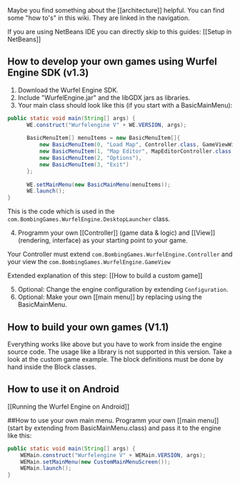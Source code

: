 Maybe you find something about the [[architecture]] helpful.
You can find some "how to's" in this wiki. They are linked in the navigation.

If you are using NetBeans IDE you can directly skip to this guides: [[Setup in NetBeans]]

## How to develop your own games using Wurfel Engine SDK (v1.3)
1. Download the Wurfel Engine SDK.
2. Include "WurfelEngine.jar" and the libGDX jars as libraries.
3. Your main class should look like this (if you start with a BasicMainMenu):

  ```java
  public static void main(String[] args) {
        WE.construct("Wurfelengine V" + WE.VERSION, args);
        
        BasicMenuItem[] menuItems = new BasicMenuItem[]{
            new BasicMenuItem(0, "Load Map", Controller.class, GameViewWithCamera.class, new Configuration()),
            new BasicMenuItem(1, "Map Editor", MapEditorController.class, MapEditorView.class, new Configuration()),
            new BasicMenuItem(2, "Options"),
            new BasicMenuItem(3, "Exit")
        };   
        
        WE.setMainMenu(new BasicMainMenu(menuItems));
        WE.launch();  
}
```
This is the code which is used in the `com.BombingGames.WurfelEngine.DesktopLauncher` class.

4. Programm your own [[Controller]] (game data & logic) and [[View]] (rendering, interface) as your starting point to your game.

  Your Controller must extend `com.BombingGames.WurfelEngine.Controller` and your view the `com.BombingGames.WurfelEngine.GameView`

  Extended explanation of this step: [[How to build a custom game]]

5. Optional: Change the engine configuration by extending `Configuration`.
6. Optional: Make your own [[main menu]] by replacing using the BasicMainMenu.

## How to build your own games (V1.1)

Everything works like above but you have to work from inside the engine source code. The usage like a library is not supported in this version. Take a look at the custom game example.
The block definitions must be done by hand inside the Block classes.

## How to use it on Android
[[Running the Wurfel Engine on Android]]

##How to use your own main menu.
Programm your own [[main menu]] (start by extending from BasicMainMenu.class) and pass it to the engine like this:
```java
public static void main(String[] args) {
    WEMain.construct("Wurfelengine V" + WEMain.VERSION, args);
    WEMain.setMainMenu(new CustomMainMenuScreen());
    WEMain.launch();        
}
```